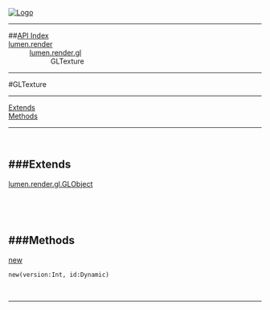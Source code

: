 
[![Logo](../../../../images/logo.png)](../../../../index.html)

---


##[API Index](../../../../api/index.html#lumen.render)   
[lumen.render](../)     
&emsp;&emsp;&emsp;[lumen.render.gl](./)   
&emsp;&emsp;&emsp;&emsp;&emsp;&emsp;GLTexture

---

#GLTexture


---


[Extends](#Extends)   
[Methods](#Methods)   


---

&nbsp;   

<a class="lift" name="Extends" ></a>
###Extends   
---
<a class="lift" name="lumen.render.gl.GLObject" href="{{{rel_path}}}api/lumen/render/gl/GLObject.html">lumen.render.gl.GLObject</a>

&nbsp;   

&nbsp;   

<a class="lift" name="Methods" ></a>
###Methods   
---
<a class="lift" name="new" href="#new">new</a>



`new(version:Int, id:Dynamic) `

<span class="small_desc_flat">  </span>   



&nbsp;
&nbsp;
&nbsp;

---  


&nbsp;   
&nbsp;   